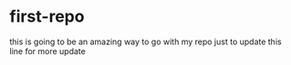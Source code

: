 # first-repo
this is going to be an amazing way to go with my repo
just to update this line for more update
